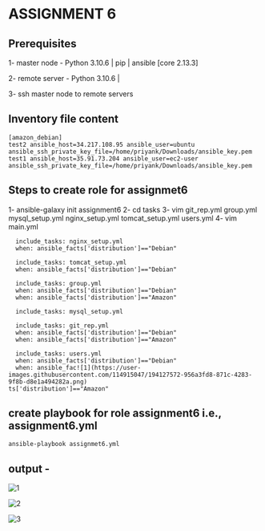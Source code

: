 # ASSIGNMENT 6

## Prerequisites

1- master node - Python 3.10.6 | pip | ansible [core 2.13.3]

2- remote server - Python 3.10.6 | 

3- ssh master node to remote servers

## Inventory file content
```
[amazon_debian]
test2 ansible_host=34.217.108.95 ansible_user=ubuntu ansible_ssh_private_key_file=/home/priyank/Downloads/ansible_key.pem
test1 ansible_host=35.91.73.204 ansible_user=ec2-user ansible_ssh_private_key_file=/home/priyank/Downloads/ansible_key.pem

```

## Steps to create role for assignmet6

1- ansible-galaxy init assignment6
2- cd tasks
3- vim git_rep.yml  group.yml   mysql_setup.yml  nginx_setup.yml  tomcat_setup.yml  users.yml
4- vim main.yml
```
  include_tasks: nginx_setup.yml
  when: ansible_facts['distribution']=="Debian"

  include_tasks: tomcat_setup.yml
  when: ansible_facts['distribution']=="Debian"

  include_tasks: group.yml
  when: ansible_facts['distribution']=="Debian"
  when: ansible_facts['distribution']=="Amazon"

  include_tasks: mysql_setup.yml

  include_tasks: git_rep.yml
  when: ansible_facts['distribution']=="Debian"
  when: ansible_facts['distribution']=="Amazon"

  include_tasks: users.yml
  when: ansible_facts['distribution']=="Debian"
  when: ansible_fac![1](https://user-images.githubusercontent.com/114915047/194127572-956a3fd8-871c-4283-9f8b-d8e1a494282a.png)
ts['distribution']=="Amazon"
```

## create playbook for role assignment6 i.e., assignment6.yml

```
ansible-playbook assignmet6.yml

```

## output -



![1](https://user-images.githubusercontent.com/114915047/194127614-b68d9ca5-2849-47ad-8cc1-092224bd8fab.png)



![2](https://user-images.githubusercontent.com/114915047/194127647-0fe90d29-660d-4ae5-8043-b3f5a49bf735.png)



![3](https://user-images.githubusercontent.com/114915047/194127708-28517c2c-0652-453f-b97d-bc194d6a79a0.png)




